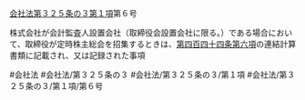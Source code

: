 [会社法第３２５条の３第１項](会社法＿＿＿＿第３２５条の３第１項)第６号

株式会社が会計監査人設置会社（取締役会設置会社に限る。）である場合において、取締役が定時株主総会を招集するときは、[第四百四十四条第六項](会社法＿＿＿＿第４４４条第６項)の連結計算書類に記載され、又は記録された事項


#会社法
#会社法/第３２５条の３
#会社法/第３２５条の３/第１項
#会社法/第３２５条の３/第１項/第６号

